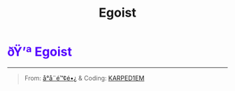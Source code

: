 ﻿---
lang: en-US
title: Egoist
prev: 
next: Lovers
---
# <font color=#5600ff>ðŸ’ª <b>Egoist</b></font> <Badge text="Miscellaneous" type="tip" vertical="middle"/>
---

> From: [å°å¨é™¢é•¿](https://space.bilibili.com/1998829749) & Coding: [KARPED1EM](https://github.com/KARPED1EM)


